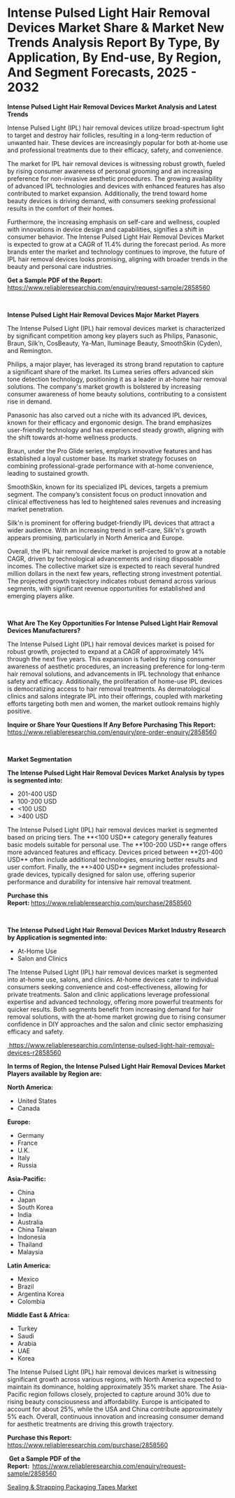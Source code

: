 <p><h1>Intense Pulsed Light Hair Removal Devices Market Share & Market New Trends Analysis Report By Type, By Application, By End-use, By Region, And Segment Forecasts, 2025 - 2032</h1></p><p><strong>Intense Pulsed Light Hair Removal Devices Market Analysis and Latest Trends</strong></p>
<p><p>Intense Pulsed Light (IPL) hair removal devices utilize broad-spectrum light to target and destroy hair follicles, resulting in a long-term reduction of unwanted hair. These devices are increasingly popular for both at-home use and professional treatments due to their efficacy, safety, and convenience. </p><p>The market for IPL hair removal devices is witnessing robust growth, fueled by rising consumer awareness of personal grooming and an increasing preference for non-invasive aesthetic procedures. The growing availability of advanced IPL technologies and devices with enhanced features has also contributed to market expansion. Additionally, the trend toward home beauty devices is driving demand, with consumers seeking professional results in the comfort of their homes.</p><p>Furthermore, the increasing emphasis on self-care and wellness, coupled with innovations in device design and capabilities, signifies a shift in consumer behavior. The Intense Pulsed Light Hair Removal Devices Market is expected to grow at a CAGR of 11.4% during the forecast period. As more brands enter the market and technology continues to improve, the future of IPL hair removal devices looks promising, aligning with broader trends in the beauty and personal care industries.</p></p>
<p><strong>Get a Sample PDF of the Report:&nbsp;</strong> <a href="https://www.reliableresearchiq.com/enquiry/request-sample/2858560?utm_campaign=3136&utm_medium=2&utm_source=Github&utm_content=ia&utm_term=12032025&utm_id=intense-pulsed-light-hair-removal-devices">https://www.reliableresearchiq.com/enquiry/request-sample/2858560</a></p>
<p>&nbsp;</p>
<p><strong>Intense Pulsed Light Hair Removal Devices Major Market Players</strong></p>
<p><p>The Intense Pulsed Light (IPL) hair removal devices market is characterized by significant competition among key players such as Philips, Panasonic, Braun, Silk’n, CosBeauty, Ya-Man, Iluminage Beauty, SmoothSkin (Cyden), and Remington. </p><p>Philips, a major player, has leveraged its strong brand reputation to capture a significant share of the market. Its Lumea series offers advanced skin tone detection technology, positioning it as a leader in at-home hair removal solutions. The company's market growth is bolstered by increasing consumer awareness of home beauty solutions, contributing to a consistent rise in demand.</p><p>Panasonic has also carved out a niche with its advanced IPL devices, known for their efficacy and ergonomic design. The brand emphasizes user-friendly technology and has experienced steady growth, aligning with the shift towards at-home wellness products. </p><p>Braun, under the Pro Glide series, employs innovative features and has established a loyal customer base. Its market strategy focuses on combining professional-grade performance with at-home convenience, leading to sustained growth.</p><p>SmoothSkin, known for its specialized IPL devices, targets a premium segment. The company’s consistent focus on product innovation and clinical effectiveness has led to heightened sales revenues and increasing market penetration.</p><p>Silk'n is prominent for offering budget-friendly IPL devices that attract a wider audience. With an increasing trend in self-care, Silk'n's growth appears promising, particularly in North America and Europe.</p><p>Overall, the IPL hair removal device market is projected to grow at a notable CAGR, driven by technological advancements and rising disposable incomes. The collective market size is expected to reach several hundred million dollars in the next few years, reflecting strong investment potential. The projected growth trajectory indicates robust demand across various segments, with significant revenue opportunities for established and emerging players alike.</p></p>
<p>&nbsp;</p>
<p><strong>What Are The Key Opportunities For Intense Pulsed Light Hair Removal Devices Manufacturers?</strong></p>
<p><p>The Intense Pulsed Light (IPL) hair removal devices market is poised for robust growth, projected to expand at a CAGR of approximately 14% through the next five years. This expansion is fueled by rising consumer awareness of aesthetic procedures, an increasing preference for long-term hair removal solutions, and advancements in IPL technology that enhance safety and efficacy. Additionally, the proliferation of home-use IPL devices is democratizing access to hair removal treatments. As dermatological clinics and salons integrate IPL into their offerings, coupled with marketing efforts targeting both men and women, the market outlook remains highly positive.</p></p>
<p><strong>Inquire or Share Your Questions If Any Before Purchasing This Report:</strong> <a href="https://www.reliableresearchiq.com/enquiry/pre-order-enquiry/2858560?utm_campaign=3136&utm_medium=2&utm_source=Github&utm_content=ia&utm_term=12032025&utm_id=intense-pulsed-light-hair-removal-devices">https://www.reliableresearchiq.com/enquiry/pre-order-enquiry/2858560</a></p>
<p>&nbsp;</p>
<p><strong>Market Segmentation</strong></p>
<p><strong>The Intense Pulsed Light Hair Removal Devices Market Analysis by types is segmented into:</strong></p>
<p><ul><li>201-400 USD</li><li>100-200 USD</li><li><100 USD</li><li>>400 USD</li></ul></p>
<p><p>The Intense Pulsed Light (IPL) hair removal devices market is segmented based on pricing tiers. The **<100 USD** category generally features basic models suitable for personal use. The **100-200 USD** range offers more advanced features and efficacy. Devices priced between **201-400 USD** often include additional technologies, ensuring better results and user comfort. Finally, the **>400 USD** segment includes professional-grade devices, typically designed for salon use, offering superior performance and durability for intensive hair removal treatment.</p></p>
<p><strong>Purchase this Report:&nbsp;</strong><a href="https://www.reliableresearchiq.com/purchase/2858560?utm_campaign=3136&utm_medium=2&utm_source=Github&utm_content=ia&utm_term=12032025&utm_id=intense-pulsed-light-hair-removal-devices">https://www.reliableresearchiq.com/purchase/2858560</a></p>
<p>&nbsp;</p>
<p><strong>The Intense Pulsed Light Hair Removal Devices Market Industry Research by Application is segmented into:</strong></p>
<p><ul><li>At-Home Use</li><li>Salon and Clinics</li></ul></p>
<p><p>The Intense Pulsed Light (IPL) hair removal devices market is segmented into at-home use, salons, and clinics. At-home devices cater to individual consumers seeking convenience and cost-effectiveness, allowing for private treatments. Salon and clinic applications leverage professional expertise and advanced technology, offering more powerful treatments for quicker results. Both segments benefit from increasing demand for hair removal solutions, with the at-home market growing due to rising consumer confidence in DIY approaches and the salon and clinic sector emphasizing efficacy and safety.</p></p>
<p><a href="https://www.reliableresearchiq.com/intense-pulsed-light-hair-removal-devices-r2858560?utm_campaign=3136&utm_medium=2&utm_source=Github&utm_content=ia&utm_term=12032025&utm_id=intense-pulsed-light-hair-removal-devices">&nbsp;https://www.reliableresearchiq.com/intense-pulsed-light-hair-removal-devices-r2858560</a></p>
<p><strong>In terms of Region, the Intense Pulsed Light Hair Removal Devices Market Players available by Region are:</strong></p>
<p>
    <p> <strong> North America: </strong>
        <ul>
            <li>United States</li>
            <li>Canada</li>
        </ul>
        </p> 
    <p> <strong> Europe: </strong>
        <ul>
            <li>Germany</li>
            <li>France</li>
            <li>U.K.</li>
            <li>Italy</li>
            <li>Russia</li>
        </ul>
        </p> 
    <p> <strong> Asia-Pacific: </strong>
        <ul>
            <li>China</li>
            <li>Japan</li>
            <li>South Korea</li>
            <li>India</li>
            <li>Australia</li>
            <li>China Taiwan</li>
            <li>Indonesia</li>
            <li>Thailand</li>
            <li>Malaysia</li>
        </ul>
        </p> 
    <p> <strong> Latin America: </strong>
        <ul>
            <li>Mexico</li>
            <li>Brazil</li>
            <li>Argentina Korea</li>
            <li>Colombia</li>
        </ul>
        </p> 
    <p> <strong> Middle East & Africa: </strong>
        <ul>
            <li>Turkey</li>
            <li>Saudi</li>
            <li>Arabia</li>
            <li>UAE</li>
            <li>Korea</li>
        </ul>
    </p>
    </p>
<p><p>The Intense Pulsed Light (IPL) hair removal devices market is witnessing significant growth across various regions, with North America expected to maintain its dominance, holding approximately 35% market share. The Asia-Pacific region follows closely, projected to capture around 30% due to rising beauty consciousness and affordability. Europe is anticipated to account for about 25%, while the USA and China contribute approximately 5% each. Overall, continuous innovation and increasing consumer demand for aesthetic treatments are driving this growth trajectory.</p></p>
<p><strong>Purchase this Report: </strong><a href="https://www.reliableresearchiq.com/purchase/2858560?utm_campaign=3136&utm_medium=2&utm_source=Github&utm_content=ia&utm_term=12032025&utm_id=intense-pulsed-light-hair-removal-devices">https://www.reliableresearchiq.com/purchase/2858560</a></p>
<p>&nbsp;<strong>Get a Sample PDF of the Report:&nbsp;&nbsp;</strong><a href="https://www.reliableresearchiq.com/enquiry/request-sample/2858560?utm_campaign=3136&utm_medium=2&utm_source=Github&utm_content=ia&utm_term=12032025&utm_id=intense-pulsed-light-hair-removal-devices">https://www.reliableresearchiq.com/enquiry/request-sample/2858560</a></p>
<p><strong></strong></p>
<p><p><a href="https://github.com/elodielamto06/Market-Research-Report-List-1/blob/main/sealing-strapping-packaging-tapes-market.md?utm_campaign=3136&utm_medium=2&utm_source=Github&utm_content=ia&utm_term=12032025&utm_id=intense-pulsed-light-hair-removal-devices">Sealing & Strapping Packaging Tapes Market</a></p></p>